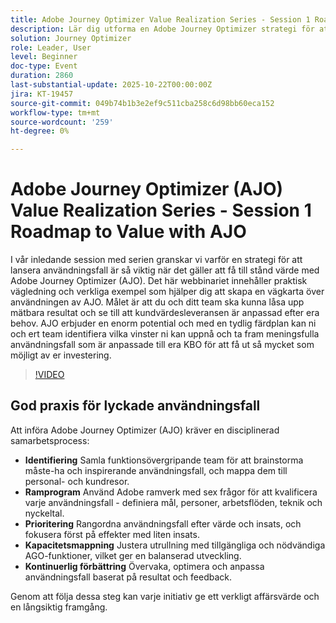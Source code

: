 ```yaml
---
title: Adobe Journey Optimizer Value Realization Series - Session 1 Roadmap to Value with Adobe Journey Optimizer
description: Lär dig utforma en Adobe Journey Optimizer strategi för att införa fallstudier som ger mätbara resultat. Praktiska tips och exempel från verkligheten som ger affärsvärde.
solution: Journey Optimizer
role: Leader, User
level: Beginner
doc-type: Event
duration: 2860
last-substantial-update: 2025-10-22T00:00:00Z
jira: KT-19457
source-git-commit: 049b74b1b3e2ef9c511cba258c6d98bb60eca152
workflow-type: tm+mt
source-wordcount: '259'
ht-degree: 0%

---
```



# Adobe Journey Optimizer (AJO) Value Realization Series - Session 1 Roadmap to Value with AJO

I vår inledande session med serien granskar vi varför en strategi för att lansera användningsfall är så viktig när det gäller att få till stånd värde med Adobe Journey Optimizer (AJO). Det här webbinariet innehåller praktisk vägledning och verkliga exempel som hjälper dig att skapa en vägkarta över användningen av AJO. Målet är att du och ditt team ska kunna låsa upp mätbara resultat och se till att kundvärdesleveransen är anpassad efter era behov. AJO erbjuder en enorm potential och med en tydlig färdplan kan ni och ert team identifiera vilka vinster ni kan uppnå och ta fram meningsfulla användningsfall som är anpassade till era KBO för att få ut så mycket som möjligt av er investering.

>[!VIDEO](https://video.tv.adobe.com/v/3476067/?learn=on&enablevpops)

## God praxis för lyckade användningsfall

Att införa Adobe Journey Optimizer (AJO) kräver en disciplinerad samarbetsprocess:

* **Identifiering** Samla funktionsövergripande team för att brainstorma måste-ha och inspirerande användningsfall, och mappa dem till personal- och kundresor.
* **Ramprogram** Använd Adobe ramverk med sex frågor för att kvalificera varje användningsfall - definiera mål, personer, arbetsflöden, teknik och nyckeltal.
* **Prioritering** Rangordna användningsfall efter värde och insats, och fokusera först på effekter med liten insats.
* **Kapacitetsmappning** Justera utrullning med tillgängliga och nödvändiga AGO-funktioner, vilket ger en balanserad utveckling.
* **Kontinuerlig förbättring** Övervaka, optimera och anpassa användningsfall baserat på resultat och feedback.

Genom att följa dessa steg kan varje initiativ ge ett verkligt affärsvärde och en långsiktig framgång.


